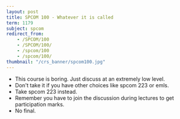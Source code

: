 ```yaml
---
layout: post
title: SPCOM 100 - Whatever it is called
term: 1179
subject: spcom
redirect_from:
    - /SPCOM/100
    - /SPCOM/100/
    - /spcom/100
    - /spcom/100/
thumbnail: "/crs_banner/spcom100.jpg"
---
```


- This course is boring. Just discuss at an extremely low level.
- Don't take it if you have other choices like spcom 223 or emls.
- Take spcom 223 instead.
- Remember you have to join the discussion during lectures to get participation marks.
- No final.

